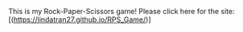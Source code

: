 This is my Rock-Paper-Scissors game!
Please click here for the site:
[(https://lindatran27.github.io/RPS_Game/)]